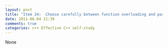 ```yaml
---
layout: post
title: "Item 24:  Choose carefully between function overloading and parameter defaulting"
date: 2011-06-04 21:39
comments: true
categories: c++ Effective C++ self-study
---
```


None

